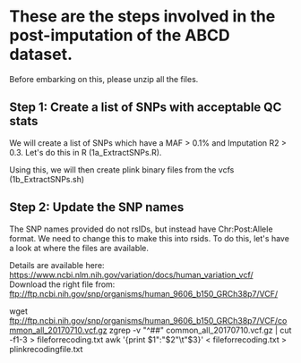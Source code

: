 # These are the steps involved in the post-imputation of the ABCD dataset.

Before embarking on this, please unzip all the files. 

## Step 1: Create a list of SNPs with acceptable QC stats
We will create a list of SNPs which have a MAF > 0.1% and Imputation R2 > 0.3. Let's do this in R (1a_ExtractSNPs.R).

Using this, we will then create plink binary files from the vcfs (1b_ExtractSNPs.sh)

## Step 2: Update the SNP names
The SNP names provided do not rsIDs, but instead have Chr:Post:Allele format. We need to change this to make this into rsids.
To do this, let's have a look at where the files are available. 

Details are available here: https://www.ncbi.nlm.nih.gov/variation/docs/human_variation_vcf/
Download the right file from: ftp://ftp.ncbi.nih.gov/snp/organisms/human_9606_b150_GRCh38p7/VCF/


wget ftp://ftp.ncbi.nih.gov/snp/organisms/human_9606_b150_GRCh38p7/VCF/common_all_20170710.vcf.gz
zgrep -v "^##" common_all_20170710.vcf.gz | cut -f1-3 > fileforrecoding.txt
awk '{print $1":"$2"\t"$3}' < fileforrecoding.txt > plinkrecodingfile.txt
